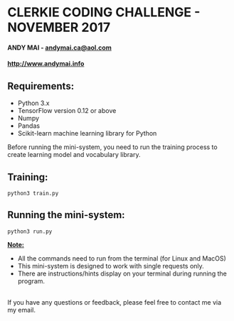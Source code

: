 # CLERKIE CODING CHALLENGE - NOVEMBER 2017
#### ANDY MAI - andymai.ca@aol.com
#### http://www.andymai.info

## Requirements:
- Python 3.x
- TensorFlow version 0.12 or above
- Numpy
- Pandas
- Scikit-learn machine learning library for Python

Before running the mini-system, you need to run the training process to create learning model and vocabulary library.
## Training:
```
python3 train.py
```

## Running the mini-system:
```
python3 run.py
```

<b><u>Note:</u></b>
- All the commands need to run from the terminal (for Linux and MacOS)
- This mini-system is designed to work with single requests only.
- There are instructions/hints display on your terminal during running the program.
<br>
If you have any questions or feedback, please feel free to contact me via my email.<br>
